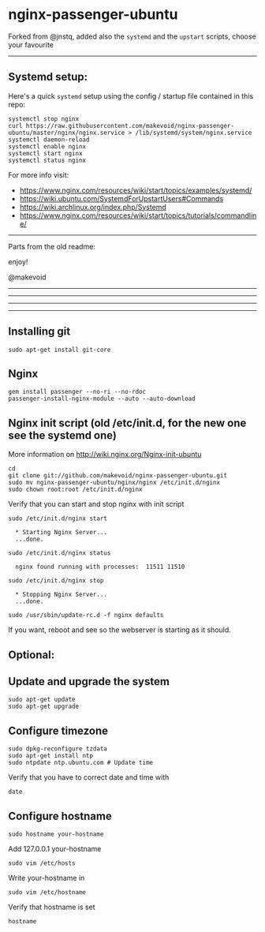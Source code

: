nginx-passenger-ubuntu
============================

Forked from @jnstq, added also the `systemd` and the `upstart` scripts, choose your favourite

---

## Systemd setup:

Here's a quick `systemd` setup using the config / startup file contained in this repo:


    systemctl stop nginx
    curl https://raw.githubusercontent.com/makevoid/nginx-passenger-ubuntu/master/nginx/nginx.service > /lib/systemd/system/nginx.service
    systemctl daemon-reload
    systemctl enable nginx
    systemctl start nginx
    systemctl status nginx

For more info visit:

- https://www.nginx.com/resources/wiki/start/topics/examples/systemd/
- https://wiki.ubuntu.com/SystemdForUpstartUsers#Commands
- https://wiki.archlinux.org/index.php/Systemd
- https://www.nginx.com/resources/wiki/start/topics/tutorials/commandline/

----

Parts from the old readme:

enjoy!

@makevoid

---

---

---

---

Installing git
----------------

    sudo apt-get install git-core

Nginx
-------
    
    
    gem install passenger --no-ri --no-rdoc
    passenger-install-nginx-module --auto --auto-download

     
Nginx init script (old /etc/init.d, for the new one see the systemd one)
-------------------

More information on http://wiki.nginx.org/Nginx-init-ubuntu

    cd
    git clone git://github.com/makevoid/nginx-passenger-ubuntu.git
    sudo mv nginx-passenger-ubuntu/nginx/nginx /etc/init.d/nginx
    sudo chown root:root /etc/init.d/nginx
    
Verify that you can start and stop nginx with init script

    sudo /etc/init.d/nginx start
    
      * Starting Nginx Server...
      ...done.
    
    sudo /etc/init.d/nginx status
    
      nginx found running with processes:  11511 11510
    
    sudo /etc/init.d/nginx stop
    
      * Stopping Nginx Server...
      ...done.
    
    sudo /usr/sbin/update-rc.d -f nginx defaults
    
If you want, reboot and see so the webserver is starting as it should.


## Optional:



Update and upgrade the system
-------------------------------

    sudo apt-get update
    sudo apt-get upgrade

Configure timezone
-------------------

    sudo dpkg-reconfigure tzdata
    sudo apt-get install ntp
    sudo ntpdate ntp.ubuntu.com # Update time
    
Verify that you have to correct date and time with

    date

Configure hostname
-------------------

    sudo hostname your-hostname

Add 127.0.0.1 your-hostname

    sudo vim /etc/hosts
    
Write your-hostname in 
    
    sudo vim /etc/hostname
    
Verify that hostname is set
    
    hostname
